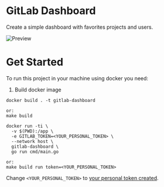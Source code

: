 # GitLab Dashboard

Create a simple dashboard with favorites projects and users.

![Preview](https://github.com/rafaelbmateus/simple-gitlab-dashboard/assets/8009492/8ccdb864-977b-47ca-a5c3-f4ec62a358c3)

# Get Started

To run this project in your machine using docker you need:

1. Build docker image

```console
docker build . -t gitlab-dashboard

or:
make build
```

```console
docker run -ti \
  -v $(PWD):/app \
  -e GITLAB_TOKEN=<YOUR_PERSONAL_TOKEN> \
  --network host \
  gitlab-dashboard \
  go run cmd/main.go
 
or:
make build run token=<YOUR_PERSONAL_TOKEN>
```

Change `<YOUR_PERSONAL_TOKEN>` to [your personal token created](https://docs.gitlab.com/ee/user/profile/personal_access_tokens.html).
